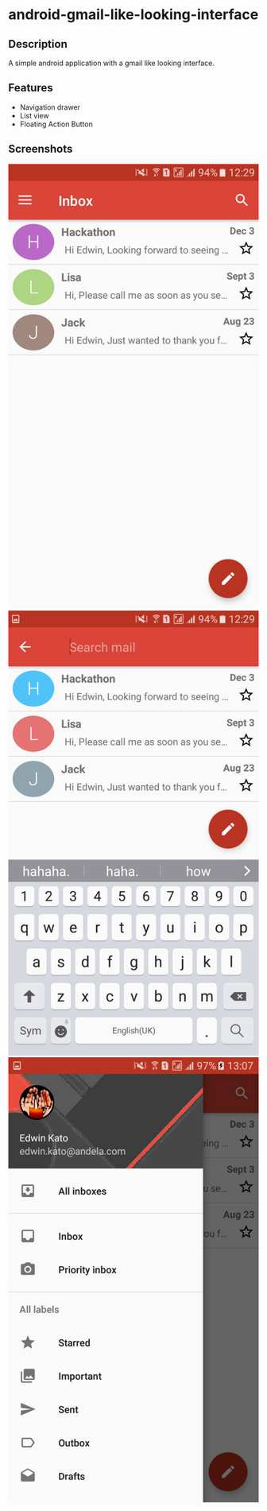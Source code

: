 # android-gmail-like-looking-interface

## Description

A simple android application with a gmail like looking interface. 

## Features

* Navigation drawer
* List view
* Floating Action Button

## Screenshots

![alt text](docs/Screenshot_20171003-122918.png)
![alt text](docs/Screenshot_20171003-122928.png)
![alt text](docs/Screenshot_20171003-130750.png)
